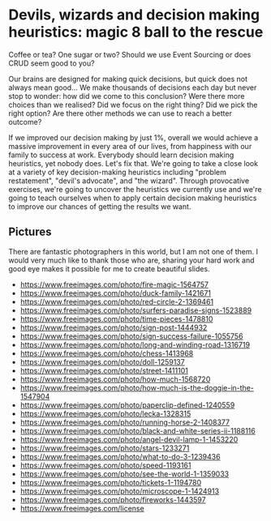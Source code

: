 # Devils, wizards and decision making heuristics: magic 8 ball to the rescue

Coffee or tea? One sugar or two? Should we use Event Sourcing or does CRUD seem good to you?

Our brains are designed for making quick decisions, but quick does not always mean good… We make thousands of decisions each day but never stop to wonder: how did we come to this conclusion? Were there more choices than we realised? Did we focus on the right thing? Did we pick the right option? Are there other methods we can use to reach a better outcome?

If we improved our decision making by just 1%, overall we would achieve a massive improvement in every area of our lives, from happiness with our family to success at work. Everybody should learn decision making heuristics, yet nobody does. Let's fix that.
We're going to take a close look at a variety of key decision-making heuristics including "problem restatement", "devil's advocate", and "the wizard". Through provocative exercises, we're going to uncover the heuristics we currently use and we're going to teach ourselves when to apply certain decision making heuristics to improve our chances of getting the results we want.

## Pictures

There are fantastic photographers in this world, but I am not one of them. I would very much like to thank those who are, sharing your hard work and good eye makes it possible for me to create beautiful slides.

* https://www.freeimages.com/photo/fire-magic-1564757
* https://www.freeimages.com/photo/duck-family-1421671
* https://www.freeimages.com/photo/red-circle-2-1369461
* https://www.freeimages.com/photo/surfers-paradise-signs-1523889
* https://www.freeimages.com/photo/time-pieces-1478810
* https://www.freeimages.com/photo/sign-post-1444932
* https://www.freeimages.com/photo/sign-success-failure-1055756
* https://www.freeimages.com/photo/long-and-winding-road-1316719
* https://www.freeimages.com/photo/chess-1413968
* https://www.freeimages.com/photo/doll-1259137
* https://www.freeimages.com/photo/street-1411101
* https://www.freeimages.com/photo/how-much-1568720
* https://www.freeimages.com/photo/how-much-is-the-doggie-in-the-1547904
* https://www.freeimages.com/photo/paperclip-defined-1240559
* https://www.freeimages.com/photo/lecka-1328315
* https://www.freeimages.com/photo/running-horse-2-1408377
* https://www.freeimages.com/photo/black-and-white-series-ii-1188116
* https://www.freeimages.com/photo/angel-devil-lamp-1-1453220
* https://www.freeimages.com/photo/stars-1233271
* https://www.freeimages.com/photo/what-to-do-3-1239436
* https://www.freeimages.com/photo/speed-1193161
* https://www.freeimages.com/photo/see-the-world-1-1359033
* https://www.freeimages.com/photo/tickets-1-1194780
* https://www.freeimages.com/photo/microscope-1-1424913
* https://www.freeimages.com/photo/fireworks-1443597
* https://www.freeimages.com/license

